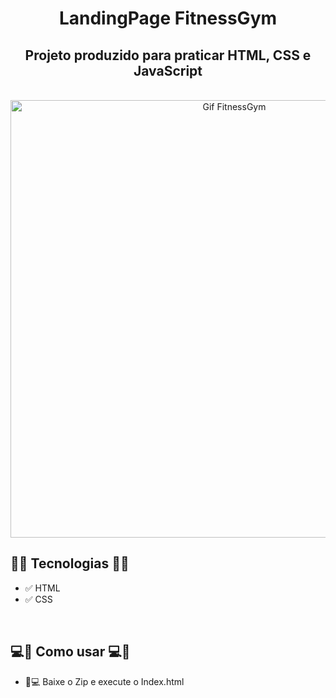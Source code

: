 <h1 align="center">LandingPage FitnessGym</h1>
<h2 align="center">Projeto produzido para praticar HTML, CSS e JavaScript</h2>
<br>
<div align="center">
    <img width="700px" src="assets/fitnes.gif" alt="Gif FitnessGym">
</div>


<h2>🚀🚀 Tecnologias 🚀🚀</h2>

- ✅ HTML
- ✅ CSS
<br>
<h2> 💻📲 Como usar 💻📲 </h2>

- 📱💻 Baixe o Zip e execute o Index.html